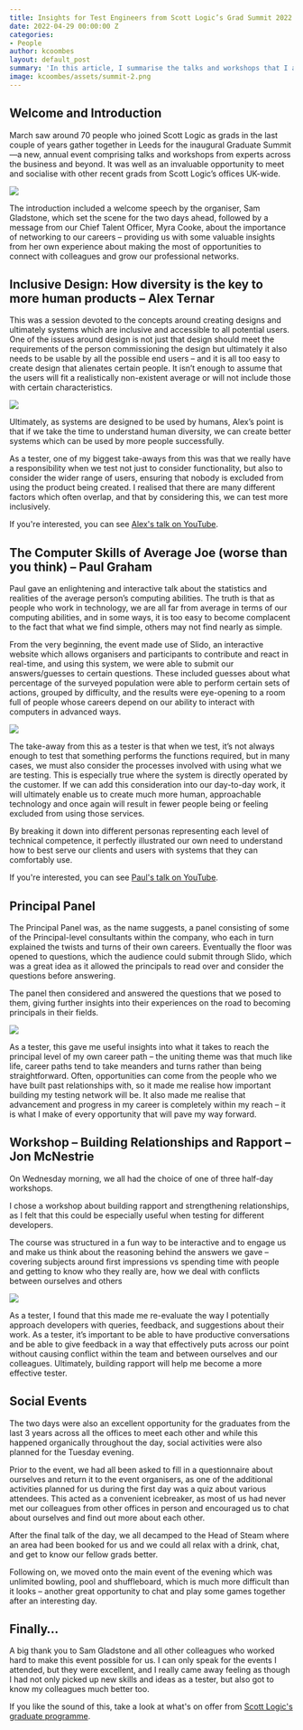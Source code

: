 ```yaml
---
title: Insights for Test Engineers from Scott Logic’s Grad Summit 2022
date: 2022-04-29 00:00:00 Z
categories:
- People
author: kcoombes
layout: default_post
summary: 'In this article, I summarise the talks and workshops that I attended during the 2022 Scott Logic Grad Summit, an event that brought together 70 graduates who joined the company in the last two year, and share the insights that I gained as a tester from each event. '
image: kcoombes/assets/summit-2.png
---
```


## Welcome and Introduction 

March saw around 70 people who joined Scott Logic as grads in the last couple of years gather together in Leeds for the inaugural Graduate Summit—a new, annual event comprising talks and workshops from experts across the business and beyond. It was well as an invaluable opportunity to meet and socialise with other recent grads from Scott Logic’s offices UK-wide. 

<img src="{{site.baseurl}}/kcoombes/assets/summit-1.png"/>

The introduction included a welcome speech by the organiser, Sam Gladstone, which set the scene for the two days ahead, followed by a message from our Chief Talent Officer, Myra Cooke, about the importance of networking to our careers – providing us with some valuable insights from her own experience about making the most of opportunities to connect with colleagues and grow our professional networks. 

## Inclusive Design: How diversity is the key to more human products – Alex Ternar 

This was a session devoted to the concepts around creating designs and ultimately systems which are inclusive and accessible to all potential users. One of the issues around design is not just that design should meet the requirements of the person commissioning the design but ultimately it also needs to be usable by all the possible end users – and it is all too easy to create design that alienates certain people. It isn’t enough to assume that the users will fit a realistically non-existent average or will not include those with certain characteristics. 

<img src="{{site.baseurl}}/kcoombes/assets/summit-2.png"/>

Ultimately, as systems are designed to be used by humans, Alex’s point is that if we take the time to understand human diversity, we can create better systems which can be used by more people successfully. 

As a tester, one of my biggest take-aways from this was that we really have a responsibility when we test not just to consider functionality, but also to consider the wider range of users, ensuring that nobody is excluded from using the product being created. I realised that there are many different factors which often overlap, and that by considering this, we can test more inclusively. 

If you're interested, you can see [Alex's talk on YouTube](https://youtu.be/hnS4ftya7OQ).

## The Computer Skills of Average Joe (worse than you think) – Paul Graham 

Paul gave an enlightening and interactive talk about the statistics and realities of the average person’s computing abilities.  The truth is that as people who work in technology, we are all far from average in terms of our computing abilities, and in some ways, it is too easy to become complacent to the fact that what we find simple, others may not find nearly as simple. 

From the very beginning, the event made use of Slido, an interactive website which allows organisers and participants to contribute and react in real-time, and using this system, we were able to submit our answers/guesses to certain questions. These included guesses about what percentage of the surveyed population were able to perform certain sets of actions, grouped by difficulty, and the results were eye-opening to a room full of people whose careers depend on our ability to interact with computers in advanced ways. 

<img src="{{site.baseurl}}/kcoombes/assets/summit-3.png"/>

The take-away from this as a tester is that when we test, it’s not always enough to test that something performs the functions required, but in many cases, we must also consider the processes involved with using what we are testing. This is especially true where the system is directly operated by the customer.  If we can add this consideration into our day-to-day work, it will ultimately enable us to create much more human, approachable technology and once again will result in fewer people being or feeling excluded from using those services.  

By breaking it down into different personas representing each level of technical competence, it perfectly illustrated our own need to understand how to best serve our clients and users with systems that they can comfortably use. 

If you're interested, you can see [Paul's talk on YouTube](https://youtu.be/NwbzmsvgUa8).

## Principal Panel 

The Principal Panel was, as the name suggests, a panel consisting of some of the Principal-level consultants within the company, who each in turn explained the twists and turns of their own careers. Eventually the floor was opened to questions, which the audience could submit through Slido, which was a great idea as it allowed the principals to read over and consider the questions before answering. 
 

The panel then considered and answered the questions that we posed to them, giving further insights into their experiences on the road to becoming principals in their fields. 

<img src="{{site.baseurl}}/kcoombes/assets/summit-4.png"/>

As a tester, this gave me useful insights into what it takes to reach the principal level of my own career path – the uniting theme was that much like life, career paths tend to take meanders and turns rather than being straightforward. Often, opportunities can come from the people who we have built past relationships with, so it made me realise how important building my testing network will be. It also made me realise that advancement and progress in my career is completely within my reach – it is what I make of every opportunity that will pave my way forward.  

## Workshop – Building Relationships and Rapport – Jon McNestrie 

On Wednesday morning, we all had the choice of one of three half-day workshops. 

I chose a workshop about building rapport and strengthening relationships, as I felt that this could be especially useful when testing for different developers. 

The course was structured in a fun way to be interactive and to engage us and make us think about the reasoning behind the answers we gave – covering subjects around first impressions vs spending time with people and getting to know who they really are, how we deal with conflicts between ourselves and others 

<img src="{{site.baseurl}}/kcoombes/assets/summit-5.png"/>

As a tester, I found that this made me re-evaluate the way I potentially approach developers with queries, feedback, and suggestions about their work.  As a tester, it’s important to be able to have productive conversations and be able to give feedback in a way that effectively puts across our point without causing conflict within the team and between ourselves and our colleagues. Ultimately, building rapport will help me become a more effective tester. 

## Social Events 

The two days were also an excellent opportunity for the graduates from the last 3 years across all the offices to meet each other and while this happened organically throughout the day, social activities were also planned for the Tuesday evening.   

Prior to the event, we had all been asked to fill in a questionnaire about ourselves and return it to the event organisers, as one of the additional activities planned for us during the first day was a quiz about various attendees.  This acted as a convenient icebreaker, as most of us had never met our colleagues from other offices in person and encouraged us to chat about ourselves and find out more about each other. 
 
After the final talk of the day, we all decamped to the Head of Steam where an area had been booked for us and we could all relax with a drink, chat, and get to know our fellow grads better.  

Following on, we moved onto the main event of the evening which was unlimited bowling, pool and shuffleboard, which is much more difficult than it looks – another great opportunity to chat and play some games together after an interesting day. 


## Finally… 

A big thank you to Sam Gladstone and all other colleagues who worked hard to make this event possible for us.  I can only speak for the events I attended, but they were excellent, and I really came away feeling as though I had not only picked up new skills and ideas as a tester, but also got to know my colleagues much better too. 

If you like the sound of this, take a look at what's on offer from [Scott Logic's graduate programme](https://www.scottlogic.com/graduate-programme).
 

 
